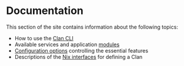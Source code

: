 # Documentation

This section of the site contains information about the following topics:

- How to use the [Clan CLI](./cli/index.md)
- Available services and application [modules](./clanModules/index.md)
- [Configuration options](./clan-core/index.md) controlling the essential features
- Descriptions of the [Nix interfaces](./nix-api/index.md) for defining a Clan
